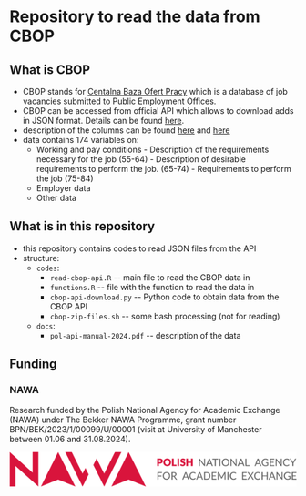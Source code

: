 # Repository to read the data from CBOP

## What is CBOP

-   CBOP stands for [Centalna Baza Ofert Pracy](https://oferty.praca.gov.pl/portal/index.cbop) which is a database of job vacancies submitted to Public Employment Offices.
-   CBOP can be accessed from official API which allows to download adds in JSON format. Details can be found [here](https://oferty.praca.gov.pl/portal/index.cbop#/dlaInt).
-   description of the columns can be found [here](https://oferty.praca.gov.pl/portal/instrukcja_pobierania_wydarzen_z_cbop.pdf) and [here](docs/pol-api-manual-2024.pdf)
-   data contains 174 variables on:
    -   Working and pay conditions
            - Description of the requirements necessary for the job (55-64)
            - Description of desirable requirements to perform the job. (65-74)
            - Requirements to perform the job (75-84)
    -   Employer data
    -   Other data

## What is in this repository

-   this repository contains codes to read JSON files from the API
-  structure:
    + `codes`:
        + `read-cbop-api.R` -- main file to read the CBOP data in
        + `functions.R` -- file with the function to read the data in
        + `cbop-api-download.py` -- Python code to obtain data from the CBOP API
        + `cbop-zip-files.sh` -- some bash processing (not for reading)
    + `docs`: 
        + `pol-api-manual-2024.pdf` -- description of the data

## Funding

### NAWA
Research funded by the Polish National Agency for Academic Exchange (NAWA) under The Bekker NAWA Programme, grant number BPN/BEK/2023/1/00099/U/00001 (visit at University of Manchester between 01.06 and 31.08.2024).

[![](docs/logo-nawa.png)](https://nawa.gov.pl/en/)
